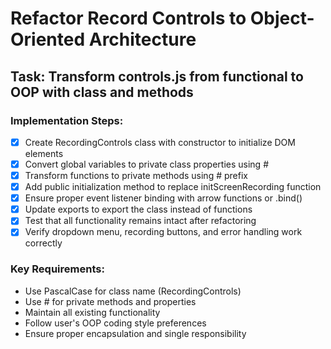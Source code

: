# Refactor Record Controls to Object-Oriented Architecture

## Task: Transform controls.js from functional to OOP with class and methods

### Implementation Steps:

- [x] Create RecordingControls class with constructor to initialize DOM elements
- [x] Convert global variables to private class properties using #
- [x] Transform functions to private methods using # prefix
- [x] Add public initialization method to replace initScreenRecording function
- [x] Ensure proper event listener binding with arrow functions or .bind()
- [x] Update exports to export the class instead of functions
- [x] Test that all functionality remains intact after refactoring
- [x] Verify dropdown menu, recording buttons, and error handling work correctly

### Key Requirements:
- Use PascalCase for class name (RecordingControls)
- Use # for private methods and properties
- Maintain all existing functionality
- Follow user's OOP coding style preferences
- Ensure proper encapsulation and single responsibility
